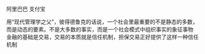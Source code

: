 阿里巴巴
支付宝

用“现代管理学之父”，彼得德鲁克的话说，一个社会里最重要的不是静态的多数，而是动态的要素。不是大多数的事实，而是一个社会模式中组织事实的象征事物
金融的基础是交易，交易的本质就是信任机制，担保交易正好提供了这样一种信任机制
